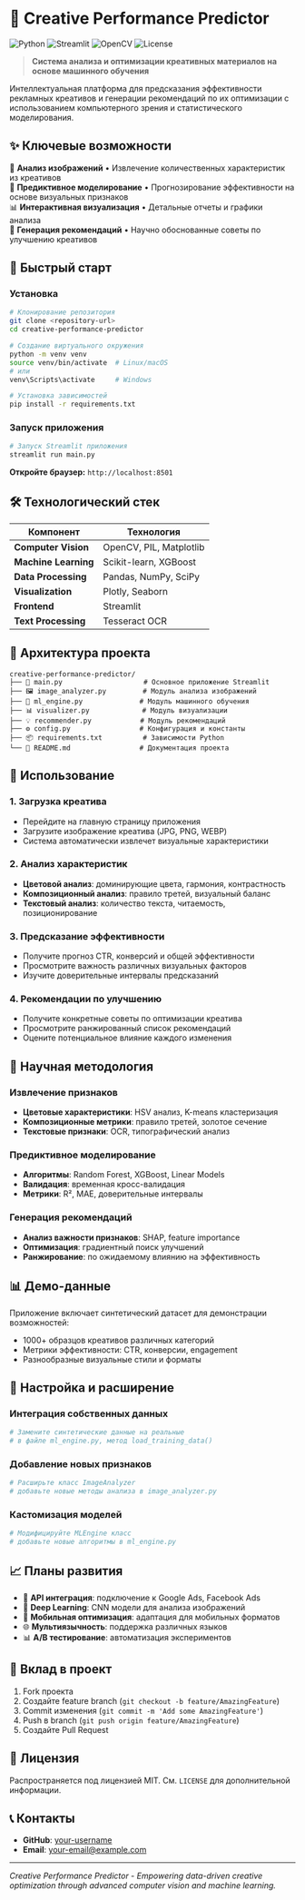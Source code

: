 # 🎨 Creative Performance Predictor

![Python](https://img.shields.io/badge/Python-3.8+-blue?logo=python&logoColor=white)
![Streamlit](https://img.shields.io/badge/Streamlit-1.28+-red?logo=streamlit&logoColor=white)
![OpenCV](https://img.shields.io/badge/OpenCV-4.8+-green?logo=opencv&logoColor=white)
![License](https://img.shields.io/badge/License-MIT-green)

> **Система анализа и оптимизации креативных материалов на основе машинного обучения**

Интеллектуальная платформа для предсказания эффективности рекламных креативов и генерации рекомендаций по их оптимизации с использованием компьютерного зрения и статистического моделирования.

## ✨ Ключевые возможности

🔬 **Анализ изображений** • Извлечение количественных характеристик из креативов  
🤖 **Предиктивное моделирование** • Прогнозирование эффективности на основе визуальных признаков  
📊 **Интерактивная визуализация** • Детальные отчеты и графики анализа  
🎯 **Генерация рекомендаций** • Научно обоснованные советы по улучшению креативов  

## 🚀 Быстрый старт

### Установка

```bash
# Клонирование репозитория
git clone <repository-url>
cd creative-performance-predictor

# Создание виртуального окружения
python -m venv venv
source venv/bin/activate  # Linux/macOS
# или
venv\Scripts\activate     # Windows

# Установка зависимостей
pip install -r requirements.txt
```

### Запуск приложения

```bash
# Запуск Streamlit приложения
streamlit run main.py
```

**Откройте браузер:** `http://localhost:8501`

## 🛠 Технологический стек

| Компонент | Технология |
|-----------|------------|
| **Computer Vision** | OpenCV, PIL, Matplotlib |
| **Machine Learning** | Scikit-learn, XGBoost |
| **Data Processing** | Pandas, NumPy, SciPy |
| **Visualization** | Plotly, Seaborn |
| **Frontend** | Streamlit |
| **Text Processing** | Tesseract OCR |

## 📁 Архитектура проекта

```
creative-performance-predictor/
├── 🎯 main.py                    # Основное приложение Streamlit
├── 🖼️ image_analyzer.py         # Модуль анализа изображений
├── 🤖 ml_engine.py              # Модуль машинного обучения
├── 📊 visualizer.py             # Модуль визуализации
├── 💡 recommender.py            # Модуль рекомендаций
├── ⚙️ config.py                 # Конфигурация и константы
├── 📦 requirements.txt          # Зависимости Python
└── 📖 README.md                 # Документация проекта
```

## 📖 Использование

### 1. Загрузка креатива
- Перейдите на главную страницу приложения
- Загрузите изображение креатива (JPG, PNG, WEBP)
- Система автоматически извлечет визуальные характеристики

### 2. Анализ характеристик
- **Цветовой анализ**: доминирующие цвета, гармония, контрастность
- **Композиционный анализ**: правило третей, визуальный баланс
- **Текстовый анализ**: количество текста, читаемость, позиционирование

### 3. Предсказание эффективности
- Получите прогноз CTR, конверсий и общей эффективности
- Просмотрите важность различных визуальных факторов
- Изучите доверительные интервалы предсказаний

### 4. Рекомендации по улучшению
- Получите конкретные советы по оптимизации креатива
- Просмотрите ранжированный список рекомендаций
- Оцените потенциальное влияние каждого изменения

## 🔬 Научная методология

### Извлечение признаков
- **Цветовые характеристики**: HSV анализ, K-means кластеризация
- **Композиционные метрики**: правило третей, золотое сечение
- **Текстовые признаки**: OCR, типографический анализ

### Предиктивное моделирование
- **Алгоритмы**: Random Forest, XGBoost, Linear Models
- **Валидация**: временная кросс-валидация
- **Метрики**: R², MAE, доверительные интервалы

### Генерация рекомендаций
- **Анализ важности признаков**: SHAP, feature importance
- **Оптимизация**: градиентный поиск улучшений
- **Ранжирование**: по ожидаемому влиянию на эффективность

## 📊 Демо-данные

Приложение включает синтетический датасет для демонстрации возможностей:
- 1000+ образцов креативов различных категорий
- Метрики эффективности: CTR, конверсии, engagement
- Разнообразные визуальные стили и форматы

## 🔧 Настройка и расширение

### Интеграция собственных данных
```python
# Замените синтетические данные на реальные
# в файле ml_engine.py, метод load_training_data()
```

### Добавление новых признаков
```python
# Расширьте класс ImageAnalyzer
# добавьте новые методы анализа в image_analyzer.py
```

### Кастомизация моделей
```python
# Модифицируйте MLEngine класс
# добавьте новые алгоритмы в ml_engine.py
```

## 📈 Планы развития

- 🔗 **API интеграция**: подключение к Google Ads, Facebook Ads
- 🧠 **Deep Learning**: CNN модели для анализа изображений  
- 📱 **Мобильная оптимизация**: адаптация для мобильных форматов
- 🌐 **Мультиязычность**: поддержка различных языков
- 📊 **A/B тестирование**: автоматизация экспериментов

## 🤝 Вклад в проект

1. Fork проекта
2. Создайте feature branch (`git checkout -b feature/AmazingFeature`)
3. Commit изменения (`git commit -m 'Add some AmazingFeature'`)
4. Push в branch (`git push origin feature/AmazingFeature`)
5. Создайте Pull Request

## 📝 Лицензия

Распространяется под лицензией MIT. См. `LICENSE` для дополнительной информации.

## 📞 Контакты

- **GitHub**: [your-username](https://github.com/your-username)
- **Email**: your-email@example.com

---

*Creative Performance Predictor - Empowering data-driven creative optimization through advanced computer vision and machine learning.*